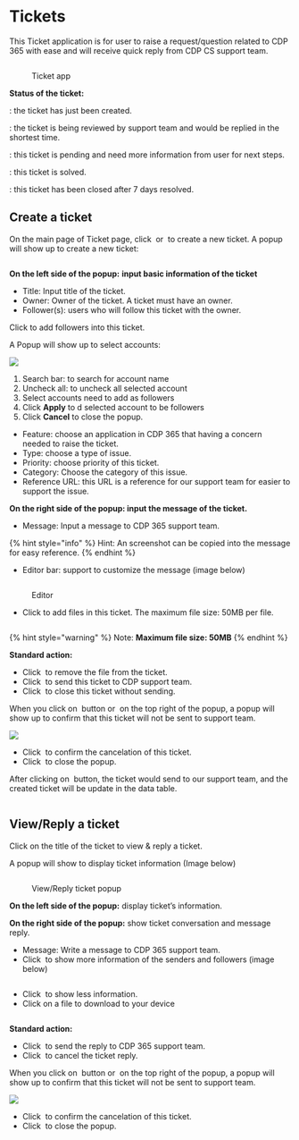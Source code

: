 # Tickets

This Ticket application is for user to raise a request/question related to CDP 365 with ease and will receive quick reply from CDP CS support team.

<figure><img src="../.gitbook/assets/image (1765).png" alt=""><figcaption><p>Ticket app</p></figcaption></figure>

**Status of the ticket:**

<img src="../.gitbook/assets/image (1053).png" alt="" data-size="line">: the ticket has just been created.

<img src="../.gitbook/assets/image (451).png" alt="" data-size="line">: the ticket is being reviewed by support team and would be replied in the shortest time.

<img src="../.gitbook/assets/image (1929).png" alt="" data-size="line">: this ticket is pending and need more information from user for next steps.

<img src="../.gitbook/assets/image (2259).png" alt="" data-size="line">: this ticket is solved.

<img src="../.gitbook/assets/image (2419).png" alt="" data-size="line">: this ticket has been closed after 7 days resolved.

## Create a ticket&#x20;

On the main page of Ticket page, click <img src="../.gitbook/assets/image (1617).png" alt="" data-size="line"> or <img src="../.gitbook/assets/image (477).png" alt="" data-size="original"> to create a new ticket. A popup will show up to create a new ticket:

<figure><img src="../.gitbook/assets/image (1967).png" alt=""><figcaption></figcaption></figure>

**On the left side of the popup:** **input basic information of the ticket**

* Title: Input title of the ticket.
* Owner: Owner of the ticket. A ticket must have an owner.
* Follower(s): users who will follow this ticket with the owner.

Click <img src="../.gitbook/assets/image (1248).png" alt="" data-size="line">to add followers into this ticket.

A Popup will show up to select accounts:

![](<../.gitbook/assets/image (1368).png>)

1. Search bar: to search for account name
2. Uncheck all: to uncheck all selected account
3. Select accounts need to add as followers
4. Click **Apply** to d selected account to be followers
5. Click **Cancel** to close the popup.

* Feature: choose an application in CDP 365 that having a concern needed to raise the ticket.
* Type: choose a type of issue.
* Priority: choose priority of this ticket.
* Category: Choose the category of this issue.
* Reference URL: this URL is a reference for our support team for easier to support the issue.

**On the right side of the popup: input the message of the ticket.**

* Message: Input a message to CDP 365 support team.

{% hint style="info" %}
Hint: An screenshot can be copied into the message for easy reference.
{% endhint %}

* Editor bar: support to customize the message (image below)

<figure><img src="../.gitbook/assets/image (644).png" alt=""><figcaption><p>Editor</p></figcaption></figure>

* Click <img src="../.gitbook/assets/image (681).png" alt="" data-size="line">to add files in this ticket. The maximum file size: 50MB per file.

<figure><img src="../.gitbook/assets/image (2318).png" alt=""><figcaption></figcaption></figure>

{% hint style="warning" %}
Note: **Maximum file size: 50MB**
{% endhint %}

**Standard action:**

* Click <img src="../.gitbook/assets/image (480).png" alt="" data-size="line"> to remove the file from the ticket.
* Click <img src="../.gitbook/assets/image (2609).png" alt="" data-size="line"> to send this ticket to CDP support team.
* Click <img src="../.gitbook/assets/image (1096).png" alt="" data-size="line"> to close this ticket without sending.

When you click on <img src="../.gitbook/assets/image (947).png" alt="" data-size="line"> button or <img src="../.gitbook/assets/image (775).png" alt="" data-size="line"> on the top right of the popup, a popup will show up to confirm that this ticket will not be sent to support team.

![](<../.gitbook/assets/image (1521).png>)

* Click <img src="../.gitbook/assets/image (1502).png" alt="" data-size="line"> to confirm the cancelation of this ticket.
* Click <img src="../.gitbook/assets/image (2479).png" alt="" data-size="line"> to close the popup.

After clicking on <img src="../.gitbook/assets/image (2160).png" alt="" data-size="line"> button, the ticket would send to our support team, and the created ticket will be update in the data table.

<figure><img src="../.gitbook/assets/image (1483).png" alt=""><figcaption></figcaption></figure>

## View/Reply a ticket&#x20;

Click on the title of the ticket to view & reply a ticket.

A popup will show to display ticket information (Image below)

<figure><img src="../.gitbook/assets/image (1692).png" alt=""><figcaption><p>View/Reply ticket popup</p></figcaption></figure>

**On the left side of the popup:** display ticket’s information.

**On the right side of the popup:** show ticket conversation and message reply.

* Message: Write a message to CDP 365 support team.
* Click <img src="../.gitbook/assets/image (529).png" alt="" data-size="line"> to show more information of the senders and followers (image below)

<img src="../.gitbook/assets/image (2468).png" alt="" data-size="original">

* Click <img src="../.gitbook/assets/image (744).png" alt="" data-size="line"> to show less information.
* Click on a file to download to your device

<figure><img src="../.gitbook/assets/image (1646).png" alt=""><figcaption></figcaption></figure>

**Standard action:**

* Click <img src="../.gitbook/assets/image (1795).png" alt="" data-size="line"> to send the reply to CDP 365 support team.
* Click <img src="../.gitbook/assets/image (921).png" alt="" data-size="line"> to cancel the ticket reply.

When you click on <img src="../.gitbook/assets/image (926).png" alt="" data-size="line"> button or <img src="../.gitbook/assets/image (402).png" alt="" data-size="line"> on the top right of the popup, a popup will show up to confirm that this ticket will not be sent to support team.

![](<../.gitbook/assets/image (634).png>)

* Click <img src="../.gitbook/assets/image (1669).png" alt="" data-size="line"> to confirm the cancelation of this ticket.
* Click <img src="../.gitbook/assets/image (474).png" alt="" data-size="line"> to close the popup.
